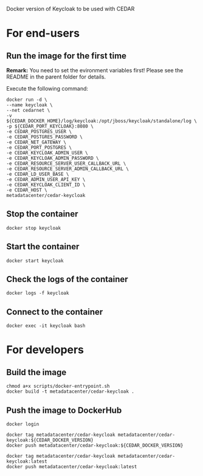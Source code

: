 Docker version of Keycloak to be used with CEDAR

# For end-users

## Run the image for the first time

**Remark:** You need to set the evironment variables first! Please see the README in the parent folder for details.

Execute the following command:

````
docker run -d \
--name keycloak \
--net cedarnet \
-v ${CEDAR_DOCKER_HOME}/log/keycloak:/opt/jboss/keycloak/standalone/log \
-p ${CEDAR_PORT_KEYCLOAK}:8080 \
-e CEDAR_POSTGRES_USER \
-e CEDAR_POSTGRES_PASSWORD \
-e CEDAR_NET_GATEWAY \
-e CEDAR_PORT_POSTGRES \
-e CEDAR_KEYCLOAK_ADMIN_USER \
-e CEDAR_KEYCLOAK_ADMIN_PASSWORD \
-e CEDAR_RESOURCE_SERVER_USER_CALLBACK_URL \
-e CEDAR_RESOURCE_SERVER_ADMIN_CALLBACK_URL \
-e CEDAR_LD_USER_BASE \
-e CEDAR_ADMIN_USER_API_KEY \
-e CEDAR_KEYCLOAK_CLIENT_ID \
-e CEDAR_HOST \
metadatacenter/cedar-keycloak
````

## Stop the container

    docker stop keycloak

## Start the container

    docker start keycloak

## Check the logs of the container

    docker logs -f keycloak

## Connect to the container

    docker exec -it keycloak bash

# For developers

## Build the image

````
chmod a+x scripts/docker-entrypoint.sh
docker build -t metadatacenter/cedar-keycloak .
````

## Push the image to DockerHub

````
docker login

docker tag metadatacenter/cedar-keycloak metadatacenter/cedar-keycloak:${CEDAR_DOCKER_VERSION}
docker push metadatacenter/cedar-keycloak:${CEDAR_DOCKER_VERSION}

docker tag metadatacenter/cedar-keycloak metadatacenter/cedar-keycloak:latest
docker push metadatacenter/cedar-keycloak:latest
````